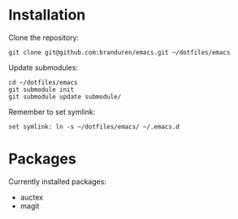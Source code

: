 # Installation

Clone the repository:

    git clone git@github.com:branduren/emacs.git ~/dotfiles/emacs

Update submodules:

    cd ~/dotfiles/emacs
    git submodule init
    git submodule update submodule/


Remember to set symlink:

    set symlink: ln -s ~/dotfiles/emacs/ ~/.emacs.d


# Packages

Currently installed packages:
* auctex
* magit
